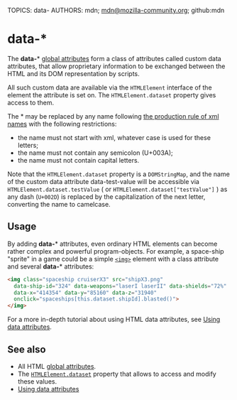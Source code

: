 TOPICS: data-
AUTHORS: mdn; mdn@mozilla-community.org; github:mdn

# data-*

The **data-*** [global attributes](/en/webfrontend/HTML_Global_Attribute)
form a class of attributes called custom data attributes, that allow proprietary information to be
exchanged between the HTML and its DOM representation by scripts.

All such custom data are available via the `HTMLElement` interface of the element the attribute is
set on. The `HTMLElement.dataset` property gives access to them.

The * may be replaced by any name following
[the production rule of xml names](http://www.w3.org/TR/REC-xml/#NT-Name) with the following restrictions:

- the name must not start with xml, whatever case is used for these letters;
- the name must not contain any semicolon (U+003A);
- the name must not contain capital letters.

Note that the `HTMLElement.dataset` property is a `DOMStringMap`, and the name of the custom data
attribute data-test-value will be accessible via `HTMLElement.dataset.testValue` ( or
`HTMLElement.dataset["testValue"]` ) as any dash (`U+002D`) is replaced by the capitalization of the
next letter, converting the name to camelcase.

## Usage

By adding **data-*** attributes, even ordinary HTML elements can become rather complex and powerful
program-objects.  For example, a space-ship "sprite" in a game could be a simple [`<img>`](/en/webfrontend/<img>)
element with a class attribute and several **data-*** attributes:

```html
<img class="spaceship cruiserX3" src="shipX3.png"
  data-ship-id="324" data-weapons="laserI laserII" data-shields="72%"
  data-x="414354" data-y="85160" data-z="31940"
  onclick="spaceships[this.dataset.shipId].blasted()">
</img>
```

For a more in-depth tutorial about using HTML data attributes, see [Using data attributes](https://wiki.developer.mozilla.org/en-US/docs/Learn/HTML/Howto/Use_data_attributes).

## See also

- All HTML [global attributes](/en/webfrontend/HTML_Global_Attribute).
- The [`HTMLElement.dataset`](/en/webfrontend/HTMLElement.dataset)
property that allows to access and modify these values.
- [Using data attributes](https://wiki.developer.mozilla.org/en-US/docs/Learn/HTML/Howto/Use_data_attributes)
